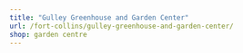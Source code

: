 ```yaml
---
title: "Gulley Greenhouse and Garden Center"
url: /fort-collins/gulley-greenhouse-and-garden-center/
shop: garden centre
---
```

